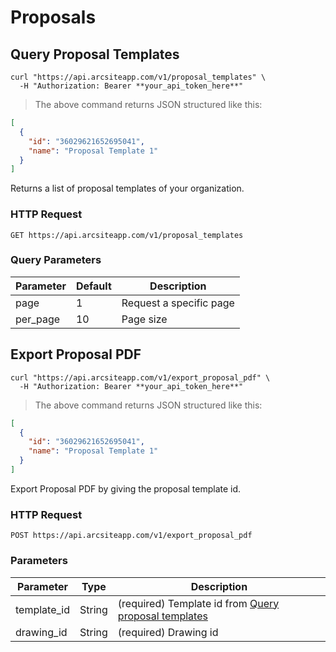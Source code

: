 # Proposals

## Query Proposal Templates

```shell
curl "https://api.arcsiteapp.com/v1/proposal_templates" \
  -H "Authorization: Bearer **your_api_token_here**"
```

> The above command returns JSON structured like this:

```json
[
  {
    "id": "36029621652695041",
    "name": "Proposal Template 1"
  }
]
```

Returns a list of proposal templates of your organization.

### HTTP Request

`GET https://api.arcsiteapp.com/v1/proposal_templates`

### Query Parameters

| Parameter | Default | Description             |
| --------- | ------- | ----------------------- |
| page      | 1       | Request a specific page |
| per_page  | 10      | Page size               |

## Export Proposal PDF

```shell
curl "https://api.arcsiteapp.com/v1/export_proposal_pdf" \
  -H "Authorization: Bearer **your_api_token_here**"
```

> The above command returns JSON structured like this:

```json
[
  {
    "id": "36029621652695041",
    "name": "Proposal Template 1"
  }
]
```

Export Proposal PDF by giving the proposal template id.

### HTTP Request

`POST https://api.arcsiteapp.com/v1/export_proposal_pdf`

### Parameters

| Parameter   | Type   | Description                                                                       |
| ----------- | ------ | --------------------------------------------------------------------------------- |
| template_id | String | (required) Template id from [Query proposal templates](#query-proposal-templates) |
| drawing_id  | String | (required) Drawing id                                                             |
